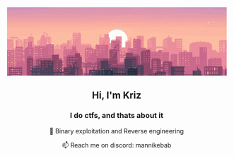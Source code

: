 <div align="center"><img src="pixelcrop.gif"/></div>
<div align="center"><h2>Hi, I'm Kriz</h2>
<h3>I do ctfs, and thats about it</h3>
<p>🚩 Binary exploitation and Reverse engineering</p>
<p>📫 Reach me on discord: mannikebab</p>
</div>

<!--
**TheKrizzler/TheKrizzler** is a ✨ _special_ ✨ repository because its `README.md` (this file) appears on your GitHub profile.

Here are some ideas to get you started:

- 🔭 I’m currently working on ...
- 🌱 I’m currently learning ...
- 👯 I’m looking to collaborate on ...
- 🤔 I’m looking for help with ...
- 💬 Ask me about ...
- 📫 How to reach me: ...
- 😄 Pronouns: ...
- ⚡ Fun fact: ...
-->
